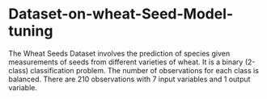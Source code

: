 # Dataset-on-wheat-Seed-Model-tuning
The Wheat Seeds Dataset involves the prediction of species given measurements of seeds from different varieties of wheat. It is a binary (2-class) classification problem. The number of observations for each class is balanced. There are 210 observations with 7 input variables and 1 output variable.
